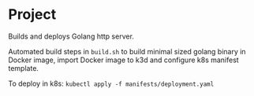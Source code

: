 # Project

Builds and deploys Golang http server.

Automated build steps in `build.sh` to build minimal sized golang binary in Docker image, import Docker image to k3d and configure k8s manifest template.

To deploy in k8s: `kubectl apply -f manifests/deployment.yaml`